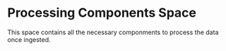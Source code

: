 # Processing Components Space
This space contains all the necessary componments to process the data once ingested.
